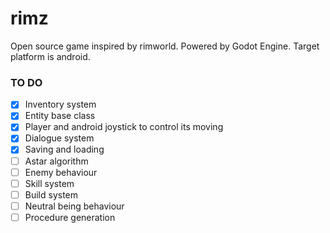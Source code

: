 # rimz
Open source game inspired by rimworld. Powered by Godot Engine. Target platform is android.
### TO DO

- [x] Inventory system
- [x] Entity base class
- [x] Player and android joystick to control its moving
- [x] Dialogue system
- [x] Saving and loading
- [ ] Astar algorithm
- [ ] Enemy behaviour
- [ ] Skill system
- [ ] Build system
- [ ] Neutral being behaviour
- [ ] Procedure generation
